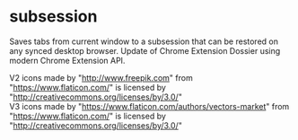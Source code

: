 # subsession
Saves tabs from current window to a subsession that can be restored on any synced desktop browser. Update of Chrome Extension Dossier using modern Chrome Extension API.

V2 icons made by "http://www.freepik.com" from "https://www.flaticon.com/" is licensed by "http://creativecommons.org/licenses/by/3.0/"  
V3 icons made by "https://www.flaticon.com/authors/vectors-market" from "https://www.flaticon.com/" is licensed by "http://creativecommons.org/licenses/by/3.0/"
